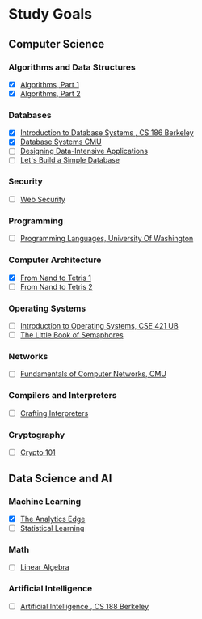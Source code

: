 # Study Goals

## Computer Science

### Algorithms and Data Structures
- [x] [Algorithms, Part 1](https://www.coursera.org/learn/algorithms-part1)
- [x] [Algorithms, Part 2](https://www.coursera.org/learn/algorithms-part2)

### Databases
- [x] [Introduction to Database Systems , CS 186 Berkeley](https://archive.org/details/UCBerkeley_Course_Computer_Science_186)
- [x] [Database Systems CMU](https://15445.courses.cs.cmu.edu/)
- [ ] [Designing Data-Intensive Applications](https://dataintensive.net/)
- [ ] [Let's Build a Simple Database](https://cstack.github.io/db_tutorial/)

### Security
- [ ] [Web Security](https://web.stanford.edu/class/cs253/)


### Programming
- [ ] [Programming Languages, University Of Washington](https://www.coursera.org/learn/programming-languages)


### Computer Architecture
- [x] [From Nand to Tetris 1](https://www.coursera.org/learn/build-a-computer)
- [ ] [From Nand to Tetris 2](https://www.coursera.org/learn/nand2tetris2)

### Operating Systems
- [ ] [Introduction to Operating Systems, CSE 421 UB](https://www.ops-class.org/)
- [ ] [The Little Book of Semaphores](http://greenteapress.com/semaphores/LittleBookOfSemaphores.pdf)

### Networks
- [ ] [Fundamentals of Computer Networks, CMU](http://ini740.com/F18/)

### Compilers and Interpreters
- [ ] [Crafting Interpreters](http://craftinginterpreters.com/)


### Cryptography
- [ ] [Crypto 101](https://www.crypto101.io/)


## Data Science and AI

### Machine Learning
- [x] [The Analytics Edge](https://www.edx.org/course/analytics-edge-mitx-15-071x-3)
- [ ] [Statistical Learning](https://lagunita.stanford.edu/courses/humanitiessciences/statlearning/winter2016/info)

### Math
- [ ] [Linear Algebra](http://immersivemath.com/ila/index.html)

### Artificial Intelligence
- [ ] [Artificial Intelligence , CS 188 Berkeley](https://courses.edx.org/courses/BerkeleyX/CS188.1x-4/1T2015/info)
